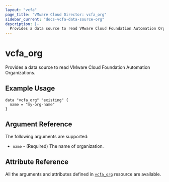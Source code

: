 ```yaml
---
layout: "vcfa"
page_title: "VMware Cloud Director: vcfa_org"
sidebar_current: "docs-vcfa-data-source-org"
description: |-
  Provides a data source to read VMware Cloud Foundation Automation Organizations.
---
```


# vcfa\_org

Provides a data source to read VMware Cloud Foundation Automation Organizations.

## Example Usage

```hcl
data "vcfa_org" "existing" {
  name = "my-org-name"
}
```

## Argument Reference

The following arguments are supported:

- `name` - (Required) The name of organization.

## Attribute Reference

All the arguments and attributes defined in
[`vcfa_org`](/providers/vmware/vcfa/latest/docs/resources/org) resource are available.